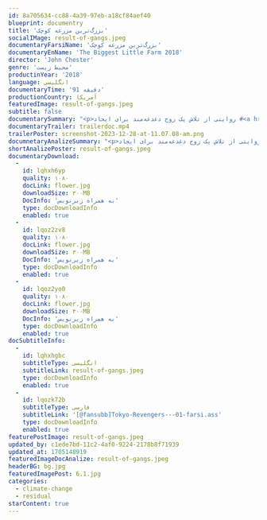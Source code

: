 ```yaml
---
id: 8a705634-cc88-4a39-97eb-a18cf84aef40
blueprint: documentry
title: 'بزرگ‌ترین مزرعه کوچک'
socialIMage: result-of-gangs.jpeg
documentaryFarsiName: 'بزرگ‌ترین مزرعه کوچک'
documentaryEnName: 'The Biggest Little Farm 2018'
director: 'John Chester'
genre: 'محیط زیست'
productinYear: '2018'
language: انگلیسی
documentaryTime: '91 دقیقه'
productionCountry: آمریکا
featuredImage: result-of-gangs.jpeg
subtitle: false
documentarySummary: "<p>روایتی از تلاش یک زوج دغدغه‌مند برای ایجاد #<a href=\"http://lc360.ir/\">چرخه_حیات</a>\_در مزرعه‌ای هماهنگ با طبیعت.</p><p>داستان یک #باغبان_جهادی با هم‌راهی خستگی‌ناپذیر همسرش، راهنمایی‌های یک پیر کارکشته و هم‌کاری یک گروه جهادی پرکار و بی‌توقع!</p><p>مزرعه‌ای با جانوران و گیاهان مختلف اهلی و وحشی که به صورت اکوسیستمی یک‌پارچه با محوریت درختان #مثمر عمل می‌کند؛ روایتی که حاصل هفت سال تلاش شبانه‌روزی شگفت‌انگیزان فوق است</p>"
documentaryTrailer: trailerdoc.mp4
trailerPoster: screenshot-2023-12-28-at-11.07.08-am.png
documnetaryAnalizeSummary: "<p>روایتی از تلاش یک زوج دغدغه‌مند برای ایجاد #<a href=\"http://lc360.ir/\">چرخه_حیات</a>\_در مزرعه‌ای هماهنگ با طبیعت.</p><p>داستان یک #باغبان_جهادی با هم‌راهی خستگی‌ناپذیر همسرش، راهنمایی‌های یک پیر کارکشته و هم‌کاری یک گروه جهادی پرکار و بی‌توقع!</p><p>مزرعه‌ای با جانوران و گیاهان مختلف اهلی و وحشی که به صورت اکوسیستمی یک‌پارچه با محوریت درختان #مثمر عمل می‌کند؛ روایتی که حاصل هفت سال تلاش شبانه‌روزی شگفت‌انگیزان فوق است</p>"
shortAnalizePoster: result-of-gangs.jpeg
documentaryDownload:
  -
    id: lqhxh6yp
    quality: ۱۰۸۰
    docLink: flower.jpg
    downloadSize: ۳۰۰MB
    DocInfo: 'به همراه زیرنویس'
    type: docDownloadInfo
    enabled: true
  -
    id: lqoz2zv8
    quality: ۱۰۸۰
    docLink: flower.jpg
    downloadSize: ۳۰۰MB
    DocInfo: 'به همراه زیرنویس'
    type: docDownloadInfo
    enabled: true
  -
    id: lqoz2yo0
    quality: ۱۰۸۰
    docLink: flower.jpg
    downloadSize: ۳۰۰MB
    DocInfo: 'به همراه زیرنویس'
    type: docDownloadInfo
    enabled: true
docSubtitleInfo:
  -
    id: lqhxhgbc
    subtitleType: انگلیسی
    subtitleLink: result-of-gangs.jpeg
    type: docDownloadInfo
    enabled: true
  -
    id: lqozk72b
    subtitleType: فارسی
    subtitleLink: '[@fansubb]Tokyo-Revengers---01-farsi.ass'
    type: docDownloadInfo
    enabled: true
featurePostImage: result-of-gangs.jpeg
updated_by: c1ede7bd-11c2-4af0-9224-2178b8f71939
updated_at: 1705148919
featuredImageDocAnalize: result-of-gangs.jpeg
headerBG: bg.jpg
featuredImagePost: 6.1.jpg
categories:
  - climate-change
  - residual
starContent: true
---
```

